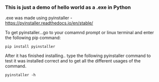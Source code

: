### This is just a demo of hello world as a .exe in Python 

.exe was made using pyinstaller - https://pyinstaller.readthedocs.io/en/stable/

To get pyinstaller...go to your comamnd prompt or linux terminal and enter the following pip command:
```  
pip install pyinstaller
```

After it has finished installing.. type the following pyinstaller command to test it was installed correct and to get all the different usages of the command.
```
pyinstaller -h
```
